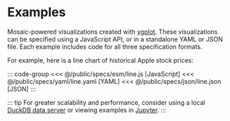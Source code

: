 # Examples

Mosaic-powered visualizations created with [vgplot](/vgplot/).
These visualizations can be specified using a JavaScript API, or in a standalone YAML or JSON file. Each example includes code for all three specification formats.

For example, here is a line chart of historical Apple stock prices:

<Example spec="/specs/yaml/line.yaml" />

::: code-group
<<< @/public/specs/esm/line.js [JavaScript]
<<< @/public/specs/yaml/line.yaml [YAML]
<<< @/public/specs/json/line.json [JSON]
:::

::: tip
For greater scalability and performance, consider using a local [DuckDB data server](/duckdb/) or viewing examples in [Jupyter](/jupyter/).
:::
